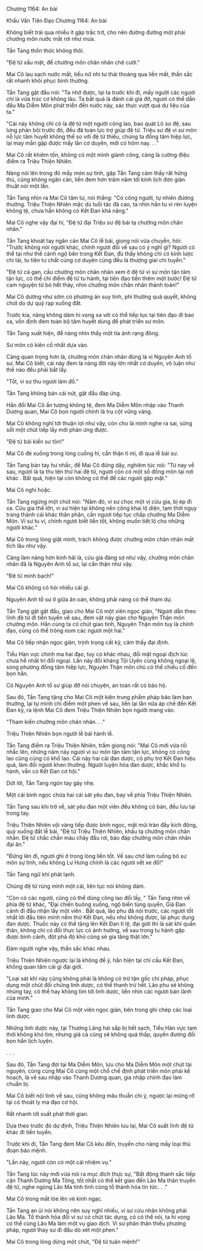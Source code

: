




Chương 1164: An bài


Khấu Vấn Tiên Đạo Chương 1164: An bài

Không biết trải qua nhiều ít gặp trắc trở, cho nên đường đường một phái chưởng môn nước mắt rơi như mưa.

Tần Tang thổn thức không thôi.

"Đệ tử xấu mặt, để chưởng môn chân nhân chê cười."

Mai Cô lau sạch nước mắt, tiểu nữ nhi tư thái thoáng qua liền mất, thần sắc rất nhanh khôi phục bình thường.

Tần Tang gật đầu nói: "Ta nhớ được, tại ta trước khi đi, mấy người các ngươi chỉ là vừa trúc cơ không lâu. Ta bất quá là đánh cái giá đỡ, ngươi có thể dẫn đầu Ma Diễm Môn phát triển đến nước này, xác thực vượt quá dự liệu của ta."

"Cái này không chỉ có là đệ tử một người công lao, bao quát Lô sư đệ, sau lưng phản bội trước đó, đều đã toàn lực trợ giúp đệ tử. Triệu sư đệ vì sư môn nỗ lực tâm huyết không thể so với đệ tử thiếu, chúng ta đồng tâm hiệp lực, lại may mắn gặp được mấy lần cơ duyên, mới có hôm nay. . ."

Mai Cô rất khiêm tốn, không có một mình giành công, càng là cường điệu điểm ra Triệu Thiện Nhiên.

Nàng nói lên trong đó mấy món sự tình, gặp Tần Tang cảm thấy rất hứng thú, cũng không ngăn cản, liền đem hơn trăm năm tới kinh lịch đơn giản thuật nói một lần.

Tần Tang nhìn ra Mai Cô tâm tư, nói thẳng: "Có công người, tự nhiên đương thưởng. Triệu Thiện Nhiên mặc dù tuổi tác đã cao, ta nhìn hắn tu vi rèn luyện không tệ, chưa hẳn không có Kết Đan khả năng."

Mai Cô nghe vậy đại hỉ, "Đệ tử đại Triệu sư đệ bái tạ chưởng môn chân nhân."

Tần Tang khoát tay ngăn cản Mai Cô lễ bái, giọng nói vừa chuyển, hỏi: "Trước không nói người khác, chính ngươi đối về sau có ý nghĩ gì? Ngươi có thể tại như thế cảnh ngộ bên trong Kết Đan, đủ thấy không chỉ có kinh lược chi tài, tu tiên tư chất cùng cơ duyên cũng đều là thượng giai chi tuyển."

"Đệ tử cả gan, cầu chưởng môn chân nhân xem ở đệ tử vì sư môn tận tâm tận lực, có thể chỉ điểm đệ tử tu hành, tại tiên đạo tiến thêm một bước! Đệ tử cam nguyện từ bỏ hết thảy, nhìn chưởng môn chân nhân thành toàn!"

Mai Cô dường như sớm có phương án suy tính, phi thường quả quyết, không chút do dự quỳ rạp xuống đất.

Trước kia, nàng không dám hi vọng xa vời có thể tiếp tục tại tiên đạo đi bao xa, vốn định đem toàn bộ tâm huyết dùng để phát triển sư môn.

Tần Tang xuất hiện, để nàng nhìn thấy một tia ánh rạng đông.

Sư môn có kiên cố nhất dựa vào.

Càng quan trọng hơn là, chưởng môn chân nhân đúng là vị Nguyên Anh tổ sư. Mai Cô biết, cái này đem là nàng đời này lớn nhất cơ duyên, vô luận như thế nào đều phải bắt lấy.

"Tốt, vi sư thu ngươi làm đồ."

Tần Tang không bán cái nút, gật đầu đáp ứng.

Hắn đối Mai Cô ấn tượng không tệ, đem Ma Diễm Môn nhập vào Thanh Dương quan, Mai Cô bọn người chính là trụ cột vững vàng.

Mai Cô không nghĩ tới thuận lợi như vậy, còn cho là mình nghe ra sai, sửng sốt một chút tiếp lấy mới phản ứng được.

"Đệ tử bái kiến sư tôn!"

Mai Cô đè xuống trong lòng cuồng hỉ, cẩn thận tỉ mỉ, đi qua lễ bái sư.

Tần Tang bàn tay hư nhấc, để Mai Cô đứng dậy, nghiêm túc nói: "Từ nay về sau, ngươi là ta thu tên thứ hai đệ tử, ngươi còn có một số đồng môn tại nơi khác . Bất quá, hiện tại còn không có thể để các ngươi gặp mặt."

Mai Cô nghi hoặc.

Tần Tang ngừng một chút nói: "Năm đó, vi sư chọc một vị cừu gia, bị ép đi xa. Cừu gia thế lớn, vi sư hiện tại không nên công khai lộ diện, tạm thời ngụy trang thành cái khác thân phận, cần ngươi tiếp tục chấp chưởng Ma Diễm Môn. Vi sư tu vi, chính ngươi biết liền tốt, không muốn tiết lộ cho những người khác."

Mai Cô trong lòng giật mình, trách không được chưởng môn chân nhân mất tích lâu như vậy.

Càng làm nàng hơn kinh hãi là, cừu gia đáng sợ như vậy, chưởng môn chân nhân đã là Nguyên Anh tổ sư, lại cẩn thận như vậy.

"Đệ tử minh bạch!"

Mai Cô không có hỏi nhiều cái gì.

Nguyên Anh tổ sư ở giữa ân oán, không phải nàng có thể tham dự.

Tần Tang gật gật đầu, giao cho Mai Cô một viên ngọc giản, "Ngươi dẫn theo lĩnh đệ tử đi tiền tuyến về sau, đem vật này giao cho Nguyên Thận môn chưởng môn. Hắn cùng ta có chút giao tình, Nguyên Thận môn tuy là chính đạo, cũng có thể trông nom các ngươi một hai."

Mai Cô tiếp nhận ngọc giản, trịnh trọng cất kỹ, cảm thấy đại định.

Tiểu Hàn vực chính ma hai đạo, tuy có khác nhau, đối mặt ngoại địch lúc chưa hề nhất trí đối ngoại. Lần này đối kháng Tội Uyên cũng không ngoại lệ, song phương đồng tâm hiệp lực, Nguyên Thận môn chủ có thể chiếu cố đến bọn hắn.

Có Nguyên Anh tổ sư giúp đỡ nói chuyện, an toàn rất có bảo hộ.

Sau đó, Tần Tang tặng cho Mai Cô một kiện trung phẩm pháp bảo làm ban thưởng, lại tự mình chỉ điểm một phen về sau, liền lại lần nữa áp chế đến Kết Đan kỳ, ra lệnh Mai Cô đem Triệu Thiện Nhiên bọn người mang vào.

"Tham kiến chưởng môn chân nhân. . ."

Triệu Thiện Nhiên bọn người lễ bái hành lễ.

Tần Tang điểm ra Triệu Thiện Nhiên, trầm giọng nói: "Mai Cô mới vừa rồi nhấc lên, những năm này ngươi vì sư môn tận tâm tận lực, không có công lao cũng cũng có khổ lao. Cái này hai cái đan dược, có phụ trợ Kết Đan hiệu quả, làm đối ngươi khen thưởng. Ngươi luyện hóa đan dược, khắc khổ tu hành, vẫn có Kết Đan cơ hội."

Dứt lời, Tần Tang ngón tay gảy nhẹ.

Một cái bình ngọc chứa hai cái sát yêu đan, bay về phía Triệu Thiện Nhiên.

Tần Tang sau khi trở về, sát yêu đan một viên đều không có bán, đều lưu tại trong tay.

Triệu Thiện Nhiên vội vàng tiếp được bình ngọc, mặt mũi tràn đầy kích động, quỳ xuống đất lễ bái, "Đệ tử Triệu Thiện Nhiên, khấu tạ chưởng môn chân nhân. Đệ tử chắc chắn máu chảy đầu rơi, báo đáp chưởng môn chân nhân đại ân."

"Đứng lên đi, ngươi ghi ở trong lòng liền tốt. Về sau chớ làm ruồng bỏ sư môn sự tình, nếu không Lư Hưng chính là các ngươi vết xe đổ!"

Tần Tang ngữ khí phát lạnh.

Chúng đệ tử rùng mình một cái, liên tục nói không dám.

"Còn có các ngươi, cũng có thể dùng công lao đổi lấy, " Tần Tang nhìn về phía đệ tử khác, "Đại chiến buông xuống, ngộ biến tùng quyền, Giả Đan cảnh đi đầu nhận lấy một viên . Bất quá, lão phu đã nói trước, các ngươi tốt nhất lời đầu tiên mình nếm thử Kết Đan, nếu như không được, lại phục dụng đan dược. Thuốc này có thể tăng lên Kết Đan tỉ lệ, đại giới thì là sát khí quấn thân, không chỉ có đối thực lực có ảnh hưởng, về sau trong tu hành gặp được bình cảnh, đột phá độ khó cũng sẽ gia tăng thật lớn."

Đám người nghe vậy, thần sắc khác nhau.

Triệu Thiện Nhiên ngược lại là không để ý, hắn hiện tại chỉ cầu Kết Đan, không quan tâm cái gì đại giới.

"Loại sát khí này cũng không phải là không có trừ tận gốc chi pháp, phục dụng một chút đối chứng linh dược, có thể thanh trừ hết. Lão phu sẽ không nhúng tay, có thể hay không tìm tới linh dược, liền nhìn các ngươi bản lãnh của mình."

Tần Tang giao cho Mai Cô một viên ngọc giản, bên trong ghi chép các loại linh dược.

Những linh dược này, tại Thương Lãng hải sắp bị hết sạch, Tiểu Hàn vực tạm thời không khó tìm, nhưng giá cả cũng sẽ không quá thấp, quyền đương đối bọn hắn lịch luyện.

. . .

Sau đó, Tần Tang đợi tại Ma Diễm Môn, lưu cho Ma Diễm Môn một chút tài nguyên, cũng cùng Mai Cô cùng một chỗ chế định phát triển môn phái kế hoạch, là về sau nhập vào Thanh Dương quan, gia nhập chính đạo làm chuẩn bị.

Mai Cô biết nội tình về sau, cũng không mâu thuẫn chi ý, ngược lại mừng rỡ tại có thoát ly ma đạo cơ hội.

Rất nhanh tới xuất phát thời gian.

Dựa theo trước đó dự định, Triệu Thiện Nhiên lưu lại, Mai Cô suất lĩnh đệ tử khác đi tiền tuyến.

Trước khi đi, Tần Tang đem Mai Cô kêu đến, truyền cho nàng mấy loại thủ đoạn bảo mệnh.

"Lần này, ngươi còn có một cái nhiệm vụ."

Tần Tang lúc này mới vừa nói ra mục đích thực sự, "Bất động thanh sắc tiếp cận Thanh Dương Ma Tông, tốt nhất có thể kết giao đến Lão Ma thân truyền đệ tử, nghe ngóng Lão Ma tính tình cùng tổ thánh hỏa tin tức. . ."

Mai Cô trong mắt lóe lên vẻ kinh ngạc.

Tần Tang an ủi nói không nên suy nghĩ nhiều, vi sư cừu nhân không phải Lão Ma. Tổ thánh hỏa đối vi sư có chút tác dụng, có có thể nói, ta hi vọng có thể cùng Lão Ma làm một vụ giao dịch. Vi sư phân thân thiếu phương pháp, ngươi thay sư đi đầu dò xét một phen."

Mai Cô trong lòng dừng một chút, "Đệ tử tuân mệnh!"





